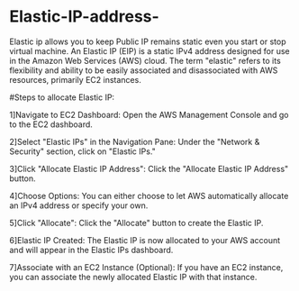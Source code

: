 # Elastic-IP-address-
Elastic ip allows you to keep Public IP remains static even you start or stop virtual machine.
An Elastic IP (EIP) is a static IPv4 address designed for use in the Amazon Web Services (AWS) cloud. The term "elastic" refers to its flexibility and ability to be easily associated and disassociated with AWS resources, primarily EC2 instances. 

#Steps to allocate Elastic IP:

1]Navigate to EC2 Dashboard:
Open the AWS Management Console and go to the EC2 dashboard.

2]Select "Elastic IPs" in the Navigation Pane:
Under the "Network & Security" section, click on "Elastic IPs."

3]Click "Allocate Elastic IP Address":
Click the "Allocate Elastic IP Address" button.

4]Choose Options:
You can either choose to let AWS automatically allocate an IPv4 address or specify your own.

5]Click "Allocate":
Click the "Allocate" button to create the Elastic IP.

6]Elastic IP Created:
The Elastic IP is now allocated to your AWS account and will appear in the Elastic IPs dashboard.

7]Associate with an EC2 Instance (Optional):
If you have an EC2 instance, you can associate the newly allocated Elastic IP with that instance.
